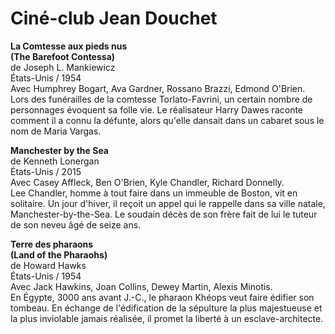 # Ciné-club Jean Douchet

**La Comtesse aux pieds nus**  
**(The Barefoot Contessa)**  
de Joseph L. Mankiewicz  
États-Unis / 1954  
Avec Humphrey Bogart, Ava Gardner, Rossano Brazzi, Edmond O'Brien.  
Lors des funérailles de la comtesse Torlato-Favrini, un certain nombre de personnages évoquent sa folle vie. Le réalisateur Harry Dawes raconte comment il a connu la défunte, alors qu'elle dansait dans un cabaret sous le nom de Maria Vargas.

**Manchester by the Sea**  
de Kenneth Lonergan  
États-Unis / 2015  
Avec Casey Affleck, Ben O'Brien, Kyle Chandler, Richard Donnelly.  
Lee Chandler, homme à tout faire dans un immeuble de Boston, vit en solitaire. Un jour d'hiver, il reçoit un appel qui le rappelle dans sa ville natale, Manchester-by-the-Sea. Le soudain décès de son frère fait de lui le tuteur de son neveu âgé de seize ans.

**Terre des pharaons**  
**(Land of the Pharaohs)**  
de Howard Hawks  
États-Unis / 1954  
Avec Jack Hawkins, Joan Collins, Dewey Martin, Alexis Minotis.  
En Égypte, 3000 ans avant J.-C., le pharaon Khéops veut faire édifier son tombeau. En échange de l'édification de la sépulture la plus majestueuse et la plus inviolable jamais réalisée, il promet la liberté à un esclave-architecte.

